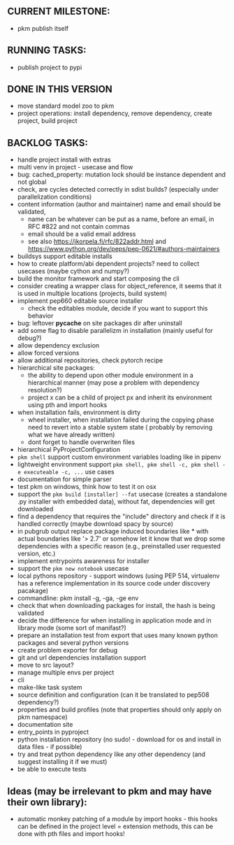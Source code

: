 ## CURRENT MILESTONE:
- pkm publish itself

## RUNNING TASKS:
- publish project to pypi

## DONE IN THIS VERSION
- move standard model zoo to pkm
- project operations: install dependency, remove dependency, create project, build project

## BACKLOG TASKS:
- handle project install with extras
- multi venv in project - usecase and flow
- bug: cached_property: mutation lock should be instance dependent and not global 
- check, are cycles detected correctly in sdist builds? (especially under parallelization conditions)
- content information (author and maintainer) name and email should be validated, 
  - name can be whatever can be put as a name, before an email, in RFC #822 and not contain commas
  - email should be a valid email address
  - see also https://jkorpela.fi/rfc/822addr.html and https://www.python.org/dev/peps/pep-0621/#authors-maintainers
- buildsys support editable installs
- how to create platform/abi dependent projects? need to collect usecases (maybe cython and numpy?)
- build the monitor framework and start composing the cli
- consider creating a wrapper class for object_reference, it seems that it is used in multiple locations (projects,
  build system)
- implement pep660 editable source installer
    - check the editables module, decide if you want to support this behavior
- bug: leftover __pycache__ on site packages dir after uninstall 
- add some flag to disable parallelizm in installation (mainly useful for debug?)
- allow dependency exclusion
- allow forced versions
- allow additional repositories, check pytorch recipe
- hierarchical site packages:
    - the ability to depend upon other module environment in a hierarchical manner (may pose a problem with dependency
      resolution?)
    - project x can be a child of project px and inherit its environment using pth and import hooks
- when installation fails, environment is dirty
    - wheel installer, when installation failed during the copying phase need to revert into a stable system state (
      probably by removing what we have already written)
    - dont forget to handle overwriten files
- hierarchical PyProjectConfiguration
- `pkm shell` support custom environment variables loading like in pipenv
- lightweight environment support `pkm shell, pkm shell -c, pkm shell -e executeable -c, ...` use cases
- documentation for simple parser
- test pkm on windows, think how to test it on osx
- support the `pkm build [installer] --fat` usecase (creates a standalone .py installer with embedded data), without
  fat, dependencies will get downloaded
- find a dependency that requires the "include" directory and check if it is handled correctly (maybe download spacy by
  source)
- in pubgrub output replace package induced boundaries like * with actual boundaries like '> 2.7' or somehow let it know
  that we drop some dependencies with a specific reason (e.g., preinstalled user requested version, etc.)
- implement entrypoints awareness for installer
- support the `pkm new notebook` usecase 
- local pythons repository - support windows (using PEP 514, virtualenv has a reference implementation in its source
  code under discovery pacakage)
- commandline: pkm install -g, -ga, -ge env
- check that when downloading packages for install, the hash is being validated
- decide the difference for when installing in application mode and in library mode (some sort of manifast?)
- prepare an installation test from export that uses many known python packages and several python versions
- create problem exporter for debug
- git and url dependencies installation support
- move to src layout?
- manage multiple envs per project
- cli
- make-like task system
- source definition and configuration (can it be translated to pep508 dependency?)
- properties and build profiles (note that properties should only apply on pkm namespace)
- documentation site
- entry_points in pyproject
- python installation repository (no sudo! - download for os and install in data files - if possible)
- try and treat python dependency like any other dependency (and suggest installing it if we must)
- be able to execute tests

## Ideas (may be irrelevant to pkm and may have their own library):

- automatic monkey patching of a module by import hooks - this hooks can be defined in the project level = extension
  methods, this can be done with pth files and import hooks!  